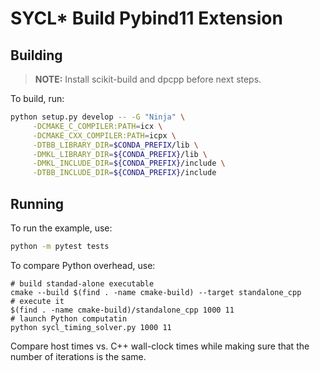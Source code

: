 # SYCL* Build Pybind11 Extension

## Building 

> **NOTE:** Install scikit-build and dpcpp before next steps.

To build, run: 
```sh
python setup.py develop -- -G "Ninja" \
     -DCMAKE_C_COMPILER:PATH=icx \
     -DCMAKE_CXX_COMPILER:PATH=icpx \
     -DTBB_LIBRARY_DIR=$CONDA_PREFIX/lib \
     -DMKL_LIBRARY_DIR=${CONDA_PREFIX}/lib \
     -DMKL_INCLUDE_DIR=${CONDA_PREFIX}/include \
     -DTBB_INCLUDE_DIR=${CONDA_PREFIX}/include
```

## Running

To run the example, use:

```sh
python -m pytest tests
```

To compare Python overhead, use:

```
# build standad-alone executable
cmake --build $(find . -name cmake-build) --target standalone_cpp
# execute it
$(find . -name cmake-build)/standalone_cpp 1000 11
# launch Python computatin
python sycl_timing_solver.py 1000 11
```

Compare host times vs. C++ wall-clock times while making sure that the number of iterations is the same.
